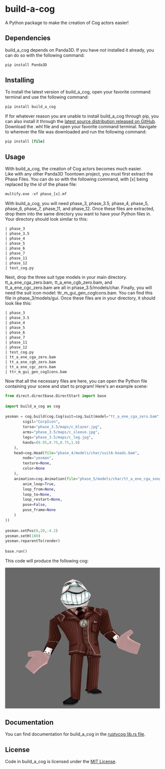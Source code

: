 # build-a-cog

A Python package to make the creation of Cog actors easier!

## Dependencies

build_a_cog depends on Panda3D. If you have not installed it already, you can do so with the following command:

```ps
pip install Panda3D
```

## Installing

To install the latest version of build_a_cog, open your favorite command terminal and use the following command:

```ps
pip install build_a_cog
```

If for whatever reason you are unable to install build_a_cog through pip, you can also install it through the [latest source distribution released on GitHub](https://github.com/Vhou-Atroph/build-a-cog/releases/latest). Download the .whl file and open your favorite command terminal. Navigate to wherever the file was downloaded and run the following command:

```ps
pip install [file]
```

## Usage

With build_a_cog, the creation of Cog actors becomes much easier.  
Like with any other Panda3D Toontown project, you must first extract the Phase Files. You can do so with the following command, with [x] being replaced by the id of the phase file:

```ps
multify.exe -xf phase_[x].mf
```

With build_a_cog, you will need phase_3, phase_3.5, phase_4, phase_5, phase_6, phase_7, phase_11, and phase_12. Once these files are extracted, drop them into the same directory you want to have your Python files in. Your directory should look similar to this:

```none
| phase_3
| phase_3.5
| phase_4
| phase_5
| phase_6
| phase_7
| phase_11
| phase_12
| test_cog.py
```

Next, drop the three suit type models in your main directory. tt_a_ene_cga_zero.bam, tt_a_ene_cgb_zero.bam, and tt_a_ene_cgc_zero.bam are all in phase_3.5/models/char. Finally, you will need the suit icon model: ttr_m_gui_gen_cogIcons.bam. You can find this file in phase_3/models/gui. Once these files are in your directory, it should look like this:

```none
| phase_3
| phase_3.5
| phase_4
| phase_5
| phase_6
| phase_7
| phase_11
| phase_12
| test_cog.py
| tt_a_ene_cga_zero.bam
| tt_a_ene_cgb_zero.bam
| tt_a_ene_cgc_zero.bam
| ttr_m_gui_gen_cogIcons.bam
```

Now that all the necessary files are here, you can open the Python file containing your scene and start to program! Here's an example scene:

```python
from direct.directbase.DirectStart import base

import build_a_cog as cog

yesman = cog.build(cog.Cog(suit=cog.Suit(model="tt_a_ene_cga_zero.bam",
        sigil="CorpIcon",
        torso="phase_3.5/maps/c_blazer.jpg",
        arms="phase_3.5/maps/c_sleeve.jpg",
        legs="phase_3.5/maps/c_leg.jpg",
        hands=(0.95,0.75,0.75,1.0)
    ),
    head=cog.Head(file="phase_4/models/char/suitA-heads.bam",
        node="yesman",
        texture=None,
        color=None
    ),
    animation=cog.Animation(file="phase_5/models/char/tt_a_ene_cga_song-and-dance.bam",
        anim_loop=True,
        loop_from=None,
        loop_to=None,
        loop_restart=None,
        pose=False,
        pose_frame=None
    )
))

yesman.setPos(0,20,-4.2)
yesman.setH(180)
yesman.reparentTo(render)

base.run()
```

This code will produce the following cog:

![A Yesman cog from Toontown performing the Song and Dance animation.](https://raw.githubusercontent.com/Vhou-Atroph/build-a-cog/main/tests/test_cog.png)

## Documentation

You can find documentation for build_a_cog in the [rustycog lib.rs file](https://raw.githubusercontent.com/Vhou-Atroph/build-a-cog/main/src/lib.rs).

## License

Code in build_a_cog is licensed under the [MIT License](https://raw.githubusercontent.com/Vhou-Atroph/build-a-cog/main/LICENSE).
